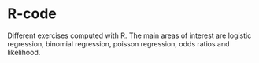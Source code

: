 # R-code

Different exercises computed with R. The main areas of interest are logistic regression, binomial regression, poisson regression, odds 
ratios and likelihood.
